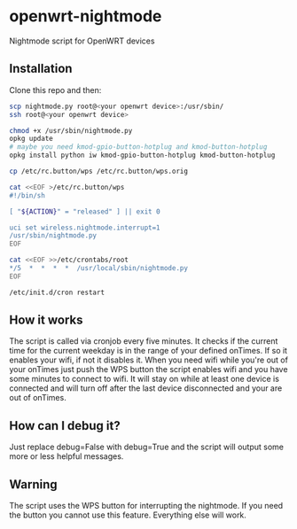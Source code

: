 # openwrt-nightmode

Nightmode script for OpenWRT devices

## Installation
Clone this repo and then:
```bash
scp nightmode.py root@<your openwrt device>:/usr/sbin/
ssh root@<your openwrt device>

chmod +x /usr/sbin/nightmode.py
opkg update
# maybe you need kmod-gpio-button-hotplug and kmod-button-hotplug
opkg install python iw kmod-gpio-button-hotplug kmod-button-hotplug

cp /etc/rc.button/wps /etc/rc.button/wps.orig

cat <<EOF >/etc/rc.button/wps
#!/bin/sh

[ "${ACTION}" = "released" ] || exit 0

uci set wireless.nightmode.interrupt=1
/usr/sbin/nightmode.py
EOF

cat <<EOF >>/etc/crontabs/root
*/5  *  *  *  *  /usr/local/sbin/nightmode.py
EOF

/etc/init.d/cron restart
```

## How it works
The script is called via cronjob every five minutes. It checks if the current time for the current weekday is in the range of your defined onTimes. If so it enables your wifi, if not it disables it. When you need wifi while you're out of your onTimes just push the WPS button the script enables wifi and you have some minutes to connect to wifi. It will stay on while at least one device is connected and will turn off after the last device disconnected and your are out of onTimes.

## How can I debug it?
Just replace debug=False with debug=True and the script will output some more or less helpful messages.

## Warning
The script uses the WPS button for interrupting the nightmode. If you need the button you cannot use this feature. Everything else will work.

